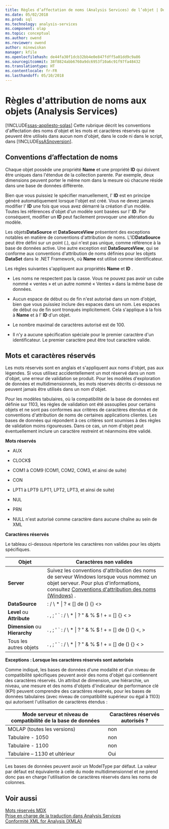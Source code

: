 ```yaml
---
title: Règles d’affectation de noms (Analysis Services) de l’objet | Documents Microsoft
ms.date: 05/02/2018
ms.prod: sql
ms.technology: analysis-services
ms.component: olap
ms.topic: conceptual
ms.author: owend
ms.reviewer: owend
author: minewiskan
manager: kfile
ms.openlocfilehash: de44fa30f1dcb32bb4e0e847fdff5a01dd9c9a86
ms.sourcegitcommit: 38f8824abb6760a9dc6953f10a6c91f97fa48432
ms.translationtype: HT
ms.contentlocale: fr-FR
ms.lasthandoff: 05/10/2018
---
```

# <a name="object-naming-rules-analysis-services"></a>Règles d'attribution de noms aux objets (Analysis Services)
[!INCLUDE[ssas-appliesto-sqlas](../../../includes/ssas-appliesto-sqlas.md)]
  Cette rubrique décrit les conventions d'affectation des noms d'objet et les mots et caractères réservés qui ne peuvent être utilisés dans aucun nom d'objet, dans le code ni dans le script, dans [!INCLUDE[ssASnoversion](../../../includes/ssasnoversion-md.md)].  
  
##  <a name="bkmk_Names"></a> Conventions d’affectation de noms  
 Chaque objet possède une propriété **Name** et une propriété **ID** qui doivent être uniques dans l'étendue de la collection parente. Par exemple, deux dimensions peuvent porter le même nom dans la mesure où chacune réside dans une base de données différente.  
  
 Bien que vous puissiez le spécifier manuellement, l' **ID** est en principe généré automatiquement lorsque l'objet est créé. Vous ne devez jamais modifier l' **ID** une fois que vous avez démarré la création d'un modèle. Toutes les références d'objet d'un modèle sont basées sur l' **ID**. Par conséquent, modifier un **ID** peut facilement provoquer une altération du modèle.  
  
 Les objets**DataSource** et **DataSourceView** présentent des exceptions notables en matière de conventions d'attribution de noms. L'ID**DataSource** peut être défini sur un point (.), qui n'est pas unique, comme référence à la base de données active. Une autre exception est **DataSourceView**, qui se conforme aux conventions d'attribution de noms définies pour les objets **DataSet** dans le .NET Framework, où **Name** est utilisé comme identificateur.  
  
 Les règles suivantes s'appliquent aux propriétés **Name** et **ID** .  
  
-   Les noms ne respectent pas la casse. Vous ne pouvez pas avoir un cube nommé « ventes » et un autre nommé « Ventes » dans la même base de données.  
  
-   Aucun espace de début ou de fin n'est autorisé dans un nom d'objet, bien que vous puissiez inclure des espaces dans un nom. Les espaces de début ou de fin sont tronqués implicitement. Cela s'applique à la fois à **Name** et à l' **ID** d'un objet.  
  
-   Le nombre maximal de caractères autorisé est de 100.  
  
-   Il n'y a aucune spécification spéciale pour le premier caractère d'un identificateur. Le premier caractère peut être tout caractère valide.  
  
##  <a name="bkmk_reserved"></a> Mots et caractères réservés  
 Les mots réservés sont en anglais et s'appliquent aux noms d'objet, pas aux légendes. Si vous utilisez accidentellement un mot réservé dans un nom d'objet, une erreur de validation se produit. Pour les modèles d'exploration de données et multidimensionnels, les mots réservés décrits ci-dessous ne peuvent jamais être utilisés dans un nom d'objet.  
  
 Pour les modèles tabulaires, où la compatibilité de la base de données est définie sur 1103, les règles de validation ont été assouplies pour certains objets et ne sont pas conformes aux critères de caractères étendus et de conventions d'attribution de noms de certaines applications clientes. Les bases de données qui répondent à ces critères sont soumises à des règles de validation moins rigoureuses. Dans ce cas, un nom d'objet peut éventuellement inclure un caractère restreint et néanmoins être validé.  
  
 **Mots réservés**  
  
-   AUX  
  
-   CLOCK$  
  
-   COM1 à COM9 (COM1, COM2, COM3, et ainsi de suite)  
  
-   CON  
  
-   LPT1 à LPT9 (LPT1, LPT2, LPT3, et ainsi de suite)  
  
-   NUL  
  
-   PRN  
  
-   NULL n'est autorisé comme caractère dans aucune chaîne au sein de XML  
  
 **Caractères réservés**  
  
 Le tableau ci-dessous répertorie les caractères non valides pour les objets spécifiques.  
  
|Objet|Caractères non valides|  
|------------|------------------------|  
|**Server**|Suivez les conventions d'attribution des noms de serveur Windows lorsque vous nommez un objet serveur. Pour plus d'informations, consultez [Conventions d'attribution des noms (Windows)](http://msdn.microsoft.com/library/windows/desktop/ms682856\(v=vs.85\).aspx) .|  
|**DataSource**|: / \ * &#124; ? « [] de () {} <>|  
|**Level** ou **Attribute**|. , ; ' ` : / \ * &#124; ? " & % $ ! + = [] {} < >|  
|**Dimension** ou **Hierarchy**|. , ; ' ` : / \ * &#124; ? " & % $ ! + = [] de () {} \<, >|  
|Tous les autres objets|. , ; ' ` : / \ * &#124; ? " & % $ ! + = [] de () {} < >|  
  
 **Exceptions : Lorsque les caractères réservés sont autorisés**  
  
 Comme indiqué, les bases de données d'une modalité et d'un niveau de compatibilité spécifiques peuvent avoir des noms d'objet qui contiennent des caractères réservés. Un attribut de dimension, une hiérarchie, un niveau, une mesure et des noms d'objets d'indicateur de performance clé (KPI) peuvent comprendre des caractères réservés, pour les bases de données tabulaires (avec niveau de compatibilité supérieur ou égal à 1103) qui autorisent l'utilisation de caractères étendus :  
  
|Mode serveur et niveau de compatibilité de la base de données|Caractères réservés autorisés ?|  
|--------------------------------------------------|----------------------------------|  
|MOLAP (toutes les versions)|non|  
|Tabulaire - 1050|non|  
|Tabulaire - 1100|non|  
|Tabulaire – 1130 et ultérieur|Oui|  
  
 Les bases de données peuvent avoir un ModelType par défaut. La valeur par défaut est équivalente à celle du mode multidimensionnel et ne prend donc pas en charge l'utilisation de caractères réservés dans les noms de colonnes.  
  
## <a name="see-also"></a>Voir aussi  
 [Mots réservés MDX](../../../mdx/mdx-reserved-words.md)   
 [Prise en charge de la traduction dans Analysis Services](../../../analysis-services/translation-support-in-analysis-services.md)   
 [Conformité XML for Analysis &#40;XMLA&#41;](../../../analysis-services/xmla/xml-for-analysis-compliance-xmla.md)  
  
  
